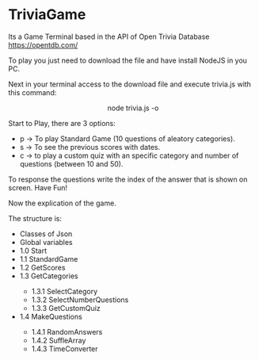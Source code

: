 # TriviaGame

Its a Game Terminal based in the API of Open Trivia Database 
https://opentdb.com/

<p>To play you just need to download the file and have install NodeJS in you PC.</p>
<p>Next in your terminal access to the download file and execute trivia.js with this command:</p>
<p align="center">node trivia.js -o</p>

<p>Start to Play, there are 3 options:</p>
<ul>
  <li>p -> To play Standard Game (10 questions of aleatory categories).</li>
  <li>s -> To see the previous scores with dates.</li>
  <li>c -> to play a custom quiz with an specific category and number of questions (between 10 and 50).</li>
</ul>
<p>To response the questions write the index of the answer that is shown on screen. Have Fun!</p>

<p>Now the explication of the game.</p>

<p>The structure is:</p>
<ul>
	<li>Classes of Json</li>
  <li>Global variables</li>
  <li>1.0 Start</li>
  <li>1.1 StandardGame</li>
  <li>1.2 GetScores</li>
  <li>1.3 GetCategories</li>
	<ul>
    <li>1.3.1 SelectCategory</li>
    <li>1.3.2 SelectNumberQuestions</li>
    <li>1.3.3 GetCustomQuiz</li>
	</ul>
  <li>1.4 MakeQuestions</li>
	<ul>
    <li>1.4.1 RandomAnswers</li>
    <li>1.4.2 SuffleArray</li>
    <li>1.4.3 TimeConverter</li>
	</ul>
</ul>
